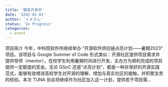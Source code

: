 ```yaml
---
title: '服务开发中'
date: '3202-01-01'
author: 'イヌさん'
status: 'In Progress'
categories:
  - event
---
```



项目简介 今年，中科院软件所继续举办 “开源软件供应链点亮计划——暑期2023” 项目。该项目与 Google Summer of Code 形式类似：开源社区提供项目需求并提供导师（mentor），在校学生利用暑期时间进行开发，主办方为顺利完成的项目提供一定额度的奖金。无论 GSoC 还是“点亮计划”，都是一种非常好的开源实践范式，能够有效增进高校学生对开源的理解、增加与真实社区的接触，并积累宝贵的经验。本次 TUNA 协会将继续作为社区加入这一计划，提供若干项目需...
